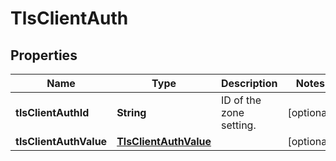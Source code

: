 # TlsClientAuth

## Properties
Name | Type | Description | Notes
------------ | ------------- | ------------- | -------------
**tlsClientAuthId** | **String** | ID of the zone setting. |  [optional]
**tlsClientAuthValue** | [**TlsClientAuthValue**](TlsClientAuthValue.md) |  |  [optional]
